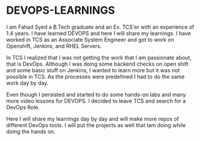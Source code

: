 # DEVOPS-LEARNINGS
I am Fahad Syed a B.Tech graduate and an Ex. TCS'er with an experience of 1.4 years. I have learned DEVOPS and here I will share my learnings.
I have worked in TCS as an Associate System Engineer and got to work on Openshift, Jenkins, and RHEL Servers.

In TCS I realized that I was not getting the work that I am passionate about, that is DevOps.
Although I was doing some backend checks on open shift and some basic stuff on Jenkins, I wanted to learn more but it was not possible in TCS. As the processes were predefined I had to do the same work day by day.

Even though I persisted and started to do some hands-on labs and many more video lessons for DEVOPS.
I  decided to leave TCS and search for a DevOps Role. 

Here I will share my learnings day by day and will make more repos of different DevOps tools.
I will put the projects as well that Iam doing while doing the hands on.
